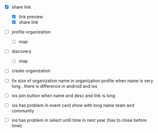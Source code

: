 - [x] share link
	- [x] link preview
	- [x] share link
- [ ] profile organization
	- [ ] map
- [ ] discovery
	- [ ] map
- [ ] create organization
- [ ] fix size of organization name  in organization profile when name is very long . there is difference in android and ios
- [ ] ios join button  when name and desc and link is long
- [ ] ios has problem in event card show with long name team and community
- [ ] ios has problem in select until time in next year (has to close before time)

